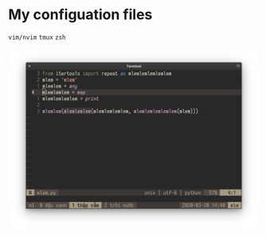 # My configuation files
`vim/nvim`
`tmux`
`zsh`

<p align="center"><img width="800" src="./screenshot.png"></p>

